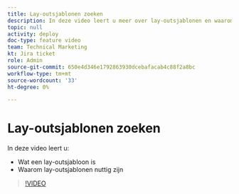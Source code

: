 ```yaml
---
title: Lay-outsjablonen zoeken
description: In deze video leert u meer over lay-outsjablonen en waarom ze nuttig zijn.
topic: null
activity: deploy
doc-type: feature video
team: Technical Marketing
kt: Jira ticket
role: Admin
source-git-commit: 650e4d346e1792863930dcebafacab4c88f2a8bc
workflow-type: tm+mt
source-wordcount: '33'
ht-degree: 0%

---
```


# Lay-outsjablonen zoeken

In deze video leert u:

* Wat een lay-outsjabloon is
* Waarom lay-outsjablonen nuttig zijn

>[!VIDEO](https://video.tv.adobe.com/v/335072/?quality=12&learn=on)
